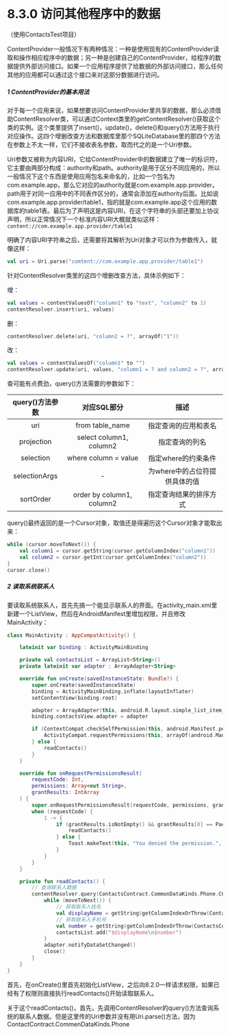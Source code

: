 # 8.3.0 访问其他程序中的数据

（使用ContactsTest项目）

ContentProvider一般情况下有两种情况：一种是使用现有的ContentProvider读取和操作相应程序中的数据；另一种是创建自己的ContentProvider，给程序的数据提供外部访问接口。如果一个应用程序提供了给数据的外部访问接口，那么任何其他的应用都可以通过这个接口来对这部分数据进行访问。

##### 1 ContentProvider的基本用法

对于每一个应用来说，如果想要访问ContentProvider里共享的数据，那么必须借助ContentResolver类，可以通过Context类里的getContentResolver()获取这个类的实例。这个类里提供了insert()，update()，delete()和query()方法用于执行对应操作。这四个增删改查方法和数据库里那个SQLiteDatabase里的那四个方法在参数上不太一样，它们不接收表名参数，取而代之的是一个Uri参数。

Uri参数又被称为内容URI，它给ContentProvider中的数据建立了唯一的标识符，它主要由两部分构成：authority和path。authority是用于区分不同应用的，所以一般情况下这个东西是使用应用包名来命名的，比如一个包名为com.example.app，那么它对应的authority就是com.example.app.provider。path用于对同一应用中的不同表作区分的，通常会添加在authority后面。比如说com.example.app.provider/table1，指的就是com.example.app这个应用的数据库的table1表。最后为了声明这是内容URI，在这个字符串的头部还要加上协议声明，所以正常情况下一个标准内容URI大概就类似这样：`content://com.example.app.provider/table1`

明确了内容URI字符串之后，还需要将其解析为Uri对象才可以作为参数传入，就像这样：

```kotlin
val uri = Uri.parse("comtent://com.example.app.provider/table1")
```

针对ContentResolver类里的这四个增删改查方法，具体示例如下：

增：

```kotlin
val values = contentValuesOf("column1" to "text", "column2" to 1)
contentResolver.insert(uri, values)
```

删：

```kotlin
contentResolver.delete(uri, "column2 = ?", arrayOf("1"))
```

改：

```kotlin
val values = contentValuesOf("column1" to "")
contentResolver.update(uri, values, "column1 = ? and column2 = ?", arrayOf("text", "1"))
```

查可能有点费劲，query()方法需要的参数如下：

| query()方法参数 |        对应SQL部分        |             描述             |
| :-------------: | :-----------------------: | :---------------------------: |
|       uri       |      from table_name      |     指定查询的应用和表名     |
|   projection   |  select column1, column2  |        指定查询的列名        |
|    selection    |   where column = value   |      指定where的约束条件      |
|  selectionArgs  |             -             | 为where中的占位符提供具体的值 |
|    sortOrder    | order by column1, column2 |    指定查询结果的排序方式    |

query()最终返回的是一个Cursor对象，取值还是得遍历这个Cursor对象才能取出来：

```kotlin
while (cursor.moveToNext()) {
	val column1 = cursor.getString(cursor.getColumnIndex("column1"))
	val column2 = cursor.getInt(cursor.getColumnIndex("column2"))
}
cursor.close()
```

##### 2 读取系统联系人

要读取系统联系人，首先先搞一个能显示联系人的界面。在activity_main.xml里新建一个ListView，然后在AndroidManifest里增加权限，并且修改MainActivity：

```kotlin
class MainActivity : AppCompatActivity() {

    lateinit var binding : ActivityMainBinding

    private val contactsList = ArrayList<String>()
    private lateinit var adapter : ArrayAdapter<String>

    override fun onCreate(savedInstanceState: Bundle?) {
        super.onCreate(savedInstanceState)
        binding = ActivityMainBinding.inflate(layoutInflater)
        setContentView(binding.root)

        adapter = ArrayAdapter(this, android.R.layout.simple_list_item_1, contactsList)
        binding.contactsView.adapter = adapter

        if (ContextCompat.checkSelfPermission(this, android.Manifest.permission.READ_CONTACTS) != PackageManager.PERMISSION_GRANTED) {
            ActivityCompat.requestPermissions(this, arrayOf(android.Manifest.permission.READ_CONTACTS), 1)
        } else {
            readContacts()
        }
    }

    override fun onRequestPermissionsResult(
        requestCode: Int,
        permissions: Array<out String>,
        grantResults: IntArray
    ) {
        super.onRequestPermissionsResult(requestCode, permissions, grantResults)
        when (requestCode) {
            1 -> {
                if (grantResults.isNotEmpty() && grantResults[0] == PackageManager.PERMISSION_DENIED) {
                    readContacts()
                } else {
                    Toast.makeText(this, "You denied the permission.", Toast.LENGTH_SHORT).show()
                }
            }
        }
    }

    private fun readContacts() {
        // 查询联系人数据
        contentResolver.query(ContactsContract.CommonDataKinds.Phone.CONTENT_URI, null, null, null, null)?.apply {
            while (moveToNext()) {
                // 获取联系人姓名
                val displayName = getString(getColumnIndexOrThrow(ContactsContract.CommonDataKinds.Phone.DISPLAY_NAME))
                // 获取联系人手机号
                val number = getString(getColumnIndexOrThrow(ContactsContract.CommonDataKinds.Phone.NUMBER))
                contactsList.add("$displayName\n$number")
            }
            adapter.notifyDataSetChanged()
            close()
        }
    }
}
```

首先，在onCreate()里首先初始化ListView，之后向8.2.0一样请求权限，如果已经有了权限则直接执行readContacts()开始读取联系人。

关于这个readContacts()，首先，先调用ContentResolver的query()方法查询系统的联系人数据。但是这里传的Uri参数并没有用Uri.parse()方法，因为ContactContract.CommenDataKinds.Phone
